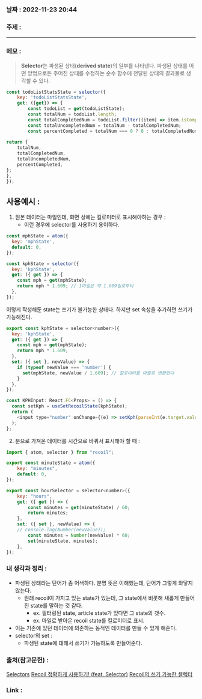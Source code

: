 ### 날짜 : 2022-11-23 20:44
### 주제 : 

---- 

### 메모 : 

> **Selector**는 파생된 상태(**derived state**)의 일부를 나타낸다. 파생된 상태를 어떤 방법으로든 주어진 상태를 수정하는 순수 함수에 전달된 상태의 결과물로 생각할 수 있다.


```javascript
const todoListStatsState = selector({  
	key: 'todoListStatsState',  
	get: ({get}) => {  
		const todoList = get(todoListState);  
		const totalNum = todoList.length;  
		const totalCompletedNum = todoList.filter((item) => item.isComplete).length;  
		const totalUncompletedNum = totalNum - totalCompletedNum;  
		const percentCompleted = totalNum === 0 ? 0 : totalCompletedNum / totalNum;  
  
return {  
	totalNum,  
	totalCompletedNum,  
	totalUncompletedNum,  
	percentCompleted,  
};  
},  
});
```


## 사용예시 : 

1. 원본 데이터는 마일인데, 화면 상에는 킬로미터로 표시해야하는 경우 : 
	- 이런 경우에 selector를 사용하기 용이하다. 

```javascript
const mphState = atom({
  key: 'mphState',
  default: 0,
});

const kphState = selector({
  key: 'kphState',
  get: ({ get }) => {
    const mph = get(mphState);
    return mph * 1.609; // 1마일은 약 1.609킬로부터
  },
});
```
이렇게 작성해둔 state는 쓰기가 불가능한 상태다. 하지만 set 속성을 추가하면 쓰기가 가능해진다. 

```javascript
export const kphState = selector<number>({
  key: 'kphState',
  get: ({ get }) => {
    const mph = get(mphState);
    return mph * 1.609;
  },
  set: ({ set }, newValue) => {
    if (typeof newValue === 'number') {
      set(mphState, newValue / 1.609); // 킬로미터를 마일로 변환한다
    }
  },
});

const KPHInput: React.FC<Props> = () => {
  const setKph = useSetRecoilState(kphState);
  return (
    <input type="number" onChange={(e) => setKph(parseInt(e.target.value))} />
  );
};
```


2. 분으로 가져온 데이터를 시간으로 바꿔서 표시해야 할 때 : 

```javascript
import { atom, selector } from "recoil";

export const minuteState = atom({ 
	key: "minutes", 
	default: 0, 
}); 

export const hourSelector = selector<number>({ 
	key: "hours", 
	get: ({ get }) => { 
		const minutes = get(minuteState) / 60; 
		return minutes; 
	}, 
	set: ({ set }, newValue) => { 
	// console.log(Number(newValue)); 
		const minutes = Number(newValue) * 60; 
		set(minuteState, minutes); 
	}, 
});

```





### 내 생각과 정리 : 

- 파생된 상태라는 단어가 좀 어색하다. 분명 뜻은 이해했는데, 단어가 그렇게 와닿지 않는다. 
	- 원래 recoil이 가지고 있는 state가 있는데, 그 state에서 비롯해 새롭게 만들어진 state를 말하는 것 같다. 
		- ex. 필터링된 state, article state가 있다면 그 state의 갯수. 
		- ex. 마일로 받아온 recoil state를 킬로미터로 표시. 
- 이는 기존에 있던 데이터에 의존하는 동적인 데이터를 만들 수 있게 해준다. 
- selector의 set : 
	- 파생된 state에 대해서 쓰기가 가능하도록 만들어준다. 




### 출처(참고문헌) : 
[Selectors](https://recoiljs.org/ko/docs/basic-tutorial/selectors/)
[Recoil 정확하게 사용하기! (feat. Selector)](https://tech.osci.kr/2022/09/02/recoil-selector/)
[Recoil의 쓰기 가능한 셀렉터](https://blog.rhostem.com/posts/2021-11-24-recoil-writable-selector)


### Link : 
